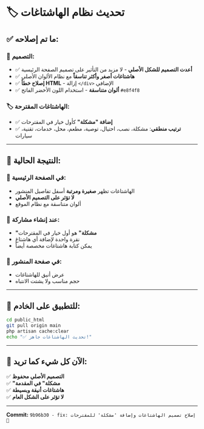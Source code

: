 # 🏷️ تحديث نظام الهاشتاغات

## ✅ **ما تم إصلاحه:**

### **🔧 التصميم:**
- ✅ **أعدت التصميم للشكل الأصلي** - لا مزيد من التأثير على تصميم الصفحة الرئيسية
- ✅ **هاشتاغات أصغر وأكثر تناسقاً** مع نظام الألوان الأصلي
- ✅ **إصلاح خطأ HTML** - إزالة `</div>` الإضافي
- ✅ **ألوان متناسقة** - استخدام اللون الأخضر الفاتح `#e8f4f8`

### **🏷️ الهاشتاغات المقترحة:**
- ✅ **إضافة "مشكلة"** كأول خيار في المقترحات
- ✅ **ترتيب منطقي**: مشكلة، نصب، احتيال، توصية، مطعم، محل، خدمات، تقنية، سيارات

---

## 🎯 **النتيجة الحالية:**

### **📱 في الصفحة الرئيسية:**
- الهاشتاغات تظهر **صغيرة ومرتبة** أسفل تفاصيل المنشور
- **لا تؤثر على التصميم الأصلي**
- ألوان متناسقة مع نظام الموقع

### **📝 عند إنشاء مشاركة:**
- **"مشكلة"** هو أول خيار في المقترحات
- نقرة واحدة لإضافة أي هاشتاغ
- يمكن كتابة هاشتاغات مخصصة أيضاً

### **📖 في صفحة المنشور:**
- عرض أنيق للهاشتاغات
- حجم مناسب ولا يشتت الانتباه

---

## 🚀 **للتطبيق على الخادم:**

```bash
cd public_html
git pull origin main
php artisan cache:clear
echo "✅ تحديث الهاشتاغات جاهز!"
```

---

## 🎊 **الآن كل شيء كما تريد:**

✅ **التصميم الأصلي محفوظ**  
✅ **"مشكلة" في المقدمة**  
✅ **هاشتاغات أنيقة وبسيطة**  
✅ **لا تؤثر على الشكل العام**  

---

**Commit:** `9b96b30 - fix: إصلاح تصميم الهاشتاغات وإضافة 'مشكلة' للمقترحات 🔧`

